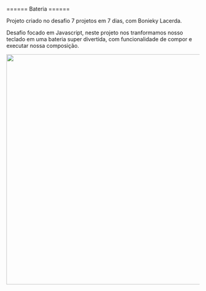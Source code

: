====== Bateria ======

 Projeto criado no desafio 7 projetos em 7 dias, com Bonieky Lacerda.

 Desafio focado em Javascript, neste projeto nos tranformamos nosso teclado em uma bateria super divertida, com funcionalidade de compor e executar nossa composição.
 
  <div align-center">
    <img src=" https://user-images.githubusercontent.com/62466598/141495397-76e2bd72-4543-43d2-a854-f476776a0c4e.png" width="600px" />
   </div>

